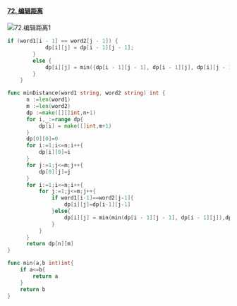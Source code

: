 #### [72. 编辑距离](https://leetcode-cn.com/problems/edit-distance/)

![72.编辑距离1](https://camo.githubusercontent.com/df4811e8883748d59557a56b6a00697883ec0dbcdb76d85752a688fd4fff9dbd/68747470733a2f2f696d672d626c6f672e6373646e696d672e636e2f32303231303131343136323133323330302e6a7067)

~~~C++
if (word1[i - 1] == word2[j - 1]) {
            dp[i][j] = dp[i - 1][j - 1];
        }
        else {
            dp[i][j] = min({dp[i - 1][j - 1], dp[i - 1][j], dp[i][j - 1]}) + 1;
        }
    }
~~~



~~~~go
func minDistance(word1 string, word2 string) int {
      n :=len(word1)
      m :=len(word2)
      dp :=make([][]int,n+1)
      for i,_:=range dp{
          dp[i] = make([]int,m+1)
      }
      dp[0][0]=0
      for i:=1;i<=n;i++{
          dp[i][0]=i
      }
      for j:=1;j<=m;j++{
          dp[0][j]=j
      }
      for i:=1;i<=n;i++{
          for j:=1;j<=m;j++{
              if word1[i-1]==word2[j-1]{
                  dp[i][j]=dp[i-1][j-1]
              }else{
                  dp[i][j] = min(min(dp[i - 1][j - 1], dp[i - 1][j]),dp[i][j - 1])+1
              }
          }
      }
      return dp[n][m]
}

func min(a,b int)int{
    if a<=b{
        return a
    }
    return b
}
~~~~

